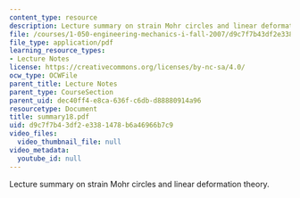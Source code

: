 ```yaml
---
content_type: resource
description: Lecture summary on strain Mohr circles and linear deformation theory.
file: /courses/1-050-engineering-mechanics-i-fall-2007/d9c7f7b43df2e3381478b6a46966b7c9_summary18.pdf
file_type: application/pdf
learning_resource_types:
- Lecture Notes
license: https://creativecommons.org/licenses/by-nc-sa/4.0/
ocw_type: OCWFile
parent_title: Lecture Notes
parent_type: CourseSection
parent_uid: dec40ff4-e8ca-636f-c6db-d88880914a96
resourcetype: Document
title: summary18.pdf
uid: d9c7f7b4-3df2-e338-1478-b6a46966b7c9
video_files:
  video_thumbnail_file: null
video_metadata:
  youtube_id: null
---
```

Lecture summary on strain Mohr circles and linear deformation theory.